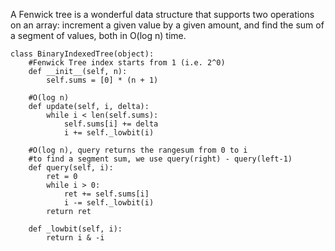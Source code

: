 A Fenwick tree is a wonderful data structure that supports two operations on an array: increment a given value by a given amount, and find the sum of a segment of values, both in O(log n) time.  

```
class BinaryIndexedTree(object):
    #Fenwick Tree index starts from 1 (i.e. 2^0)
    def __init__(self, n):
        self.sums = [0] * (n + 1) 
        
    #O(log n)
    def update(self, i, delta):
        while i < len(self.sums):
            self.sums[i] += delta
            i += self._lowbit(i)
    
    #O(log n), query returns the rangesum from 0 to i
    #to find a segment sum, we use query(right) - query(left-1)
    def query(self, i):
        ret = 0
        while i > 0:
            ret += self.sums[i]
            i -= self._lowbit(i)
        return ret
    
    def _lowbit(self, i):
        return i & -i
```
